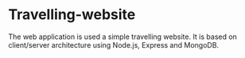 # Travelling-website
The web application is used a simple travelling website. It is based on client/server architecture using Node.js, Express and MongoDB.
